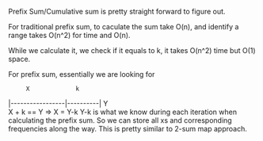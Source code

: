 
Prefix Sum/Cumulative sum is pretty straight forward to figure out.

For traditional prefix sum, to caculate the sum take O(n), and identify a range takes O(n^2) for time and O(n).

While we calculate it, we check if it equals to k, it takes O(n^2) time but O(1) space.

For prefix sum, essentially we are looking for

         X             k
|-----------------|----------|
             Y        
X + k == Y =>  X = Y-k    Y-k is what we know during each iteration when calculating the prefix sum.
So we can store all xs and corresponding frequencies along the way.
This is pretty similar to 2-sum map approach.   

